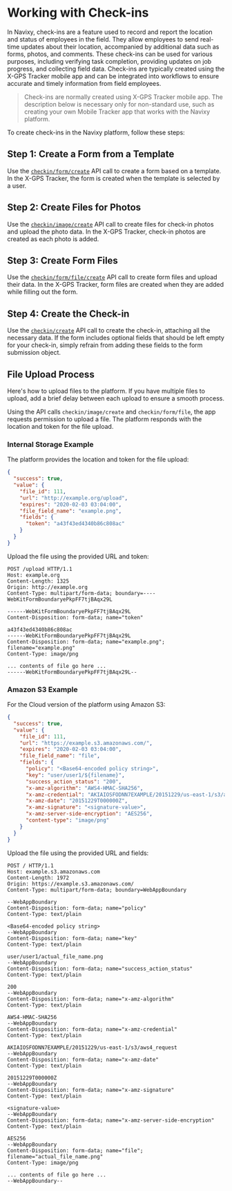 # Working with Check-ins

In Navixy, check-ins are a feature used to record and report the location and status of employees in the field. They allow employees to send real-time updates about their location, accompanied by additional data such as forms, photos, and comments. These check-ins can be used for various purposes, including verifying task completion, providing updates on job progress, and collecting field data. Check-ins are typically created using the X-GPS Tracker mobile app and can be integrated into workflows to ensure accurate and timely information from field employees.

> Check-ins are normally created using X-GPS Tracker mobile app. The description below is necessary only for non-standard use, such as creating your own Mobile Tracker app that works with the Navixy platform.

To create check-ins in the Navixy platform, follow these steps:

## Step 1: Create a Form from a Template

Use the [`checkin/form/create`](broken-reference) API call to create a form based on a template. In the X-GPS Tracker, the form is created when the template is selected by a user.

## Step 2: Create Files for Photos

Use the [`checkin/image/create`](broken-reference) API call to create files for check-in photos and upload the photo data. In the X-GPS Tracker, check-in photos are created as each photo is added.

## Step 3: Create Form Files

Use the [`checkin/form/file/create`](broken-reference) API call to create form files and upload their data. In the X-GPS Tracker, form files are created when they are added while filling out the form.

## Step 4: Create the Check-in

Use the [`checkin/create`](broken-reference) API call to create the check-in, attaching all the necessary data. If the form includes optional fields that should be left empty for your check-in, simply refrain from adding these fields to the form submission object.

## File Upload Process

Here's how to upload files to the platform. If you have multiple files to upload, add a brief delay between each upload to ensure a smooth process.

Using the API calls `checkin/image/create` and `checkin/form/file`, the app requests permission to upload a file. The platform responds with the location and token for the file upload.

### Internal Storage Example

The platform provides the location and token for the file upload:

```json
{
  "success": true,
  "value": {
    "file_id": 111,
    "url": "http://example.org/upload",
    "expires": "2020-02-03 03:04:00",
    "file_field_name": "example.png",
    "fields": {
      "token": "a43f43ed4340b86c808ac"
    }
  }
}
```

Upload the file using the provided URL and token:

```http
POST /upload HTTP/1.1
Host: example.org
Content-Length: 1325
Origin: http://example.org
Content-Type: multipart/form-data; boundary=----WebKitFormBoundaryePkpFF7tjBAqx29L

------WebKitFormBoundaryePkpFF7tjBAqx29L
Content-Disposition: form-data; name="token"

a43f43ed4340b86c808ac
------WebKitFormBoundaryePkpFF7tjBAqx29L
Content-Disposition: form-data; name="example.png"; filename="example.png"
Content-Type: image/png

... contents of file go here ...
------WebKitFormBoundaryePkpFF7tjBAqx29L--
```

### Amazon S3 Example

For the Cloud version of the platform using Amazon S3:

```json
{
  "success": true,
  "value": {
    "file_id": 111,
    "url": "https://example.s3.amazonaws.com/",
    "expires": "2020-02-03 03:04:00",
    "file_field_name": "file",
    "fields": {
      "policy": "<Base64-encoded policy string>",
      "key": "user/user1/${filename}",
      "success_action_status": "200",
      "x-amz-algorithm": "AWS4-HMAC-SHA256",
      "x-amz-credential": "AKIAIOSFODNN7EXAMPLE/20151229/us-east-1/s3/aws4_request",
      "x-amz-date": "20151229T000000Z",
      "x-amz-signature": "<signature-value>",
      "x-amz-server-side-encryption": "AES256",
      "content-type": "image/png"
    }
  }
}
```

Upload the file using the provided URL and fields:

```http
POST / HTTP/1.1
Host: example.s3.amazonaws.com
Content-Length: 1972
Origin: https://example.s3.amazonaws.com/
Content-Type: multipart/form-data; boundary=WebAppBoundary

--WebAppBoundary
Content-Disposition: form-data; name="policy"
Content-Type: text/plain

<Base64-encoded policy string>
--WebAppBoundary
Content-Disposition: form-data; name="key"
Content-Type: text/plain

user/user1/actual_file_name.png
--WebAppBoundary
Content-Disposition: form-data; name="success_action_status"
Content-Type: text/plain

200
--WebAppBoundary
Content-Disposition: form-data; name="x-amz-algorithm"
Content-Type: text/plain

AWS4-HMAC-SHA256
--WebAppBoundary
Content-Disposition: form-data; name="x-amz-credential"
Content-Type: text/plain

AKIAIOSFODNN7EXAMPLE/20151229/us-east-1/s3/aws4_request
--WebAppBoundary
Content-Disposition: form-data; name="x-amz-date"
Content-Type: text/plain

20151229T000000Z
--WebAppBoundary
Content-Disposition: form-data; name="x-amz-signature"
Content-Type: text/plain

<signature-value>
--WebAppBoundary
Content-Disposition: form-data; name="x-amz-server-side-encryption"
Content-Type: text/plain

AES256
--WebAppBoundary
Content-Disposition: form-data; name="file"; filename="actual_file_name.png"
Content-Type: image/png

... contents of file go here ...
--WebAppBoundary--
```
